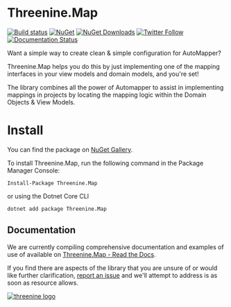 # Threenine.Map
[![Build status](https://ci.appveyor.com/api/projects/status/6ob8lbutfecvi5n3/branch/master?svg=true)](https://ci.appveyor.com/project/garywoodfine/reflectmap/branch/master) [![NuGet](http://img.shields.io/nuget/v/Threenine.Map.svg)](https://www.nuget.org/packages/Threenine.Map/) [![NuGet Downloads](http://img.shields.io/nuget/dt/Threenine.Map.svg?style=flat)](https://www.nuget.org/packages/Threenine.Map/) [![Twitter Follow](https://img.shields.io/twitter/follow/threenine39.svg?style=social?maxAge=2592000)](https://twitter.com/threenine39) [![Documentation Status](https://readthedocs.org/projects/threeninemap/badge/?version=latest)](http://threeninemap.readthedocs.io/en/latest/?badge=latest)

Want a simple way to create clean & simple configuration for AutoMapper?

Threenine.Map helps you do this by just implementing one of the mapping interfaces in your view models and domain models, and you're set!

The library combines  all the power of Automapper to assist in implementing mappings in projects by locating the mapping logic within the Domain Objects & View Models.

Install
=======================
You can find the package on [NuGet Gallery](https://www.nuget.org/packages/Threenine.Map/).

To install Threenine.Map, run the following command in the Package Manager Console:

`Install-Package Threenine.Map`

or using the Dotnet Core CLI

`dotnet add package Threenine.Map`

## Documentation

We are currently compiling  comprehensive documentation and examples of use of available on  [Threenine.Map - Read the Docs](http://threeninemap.readthedocs.io/en/latest/Getting-started.html).

If you find there are aspects of the library that you are unsure of or would like further clarification, [report  an issue](https://github.com/threenine/ReflectMap/issues) and we'll attempt to address is as soon as resource allows. 






[![threenine logo](http://static.threenine.co.uk/img/github_footer.png)](https://threenine.co.uk/)